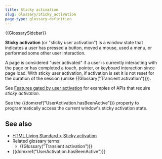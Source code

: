 ```yaml
---
title: Sticky activation
slug: Glossary/Sticky_activation
page-type: glossary-definition
---
```


{{GlossarySidebar}}

**Sticky activation** (or "sticky user activation") is a window state that indicates a user has pressed a button, moved a mouse, used a menu, or performed some other user interaction.

A page is considered "user activated" if a user is currently interacting with the page or has completed a touch, pointer, or keyboard interaction since page load. With sticky user activation, if activation is set it is not reset for the duration of the session (unlike {{Glossary("Transient activation")}}).

See [Features gated by user activation](/en-US/docs/Web/Security/User_activation) for examples of APIs that require _sticky activation_.

See the {{domxref("UserActivation.hasBeenActive")}} property to programmatically access the current window's sticky activation state.

## See also

- [HTML Living Standard > Sticky activation](https://html.spec.whatwg.org/multipage/interaction.html#sticky-activation)
- Related glossary terms:
  - {{Glossary("Transient activation")}}
- {{domxref("UserActivation.hasBeenActive")}}
